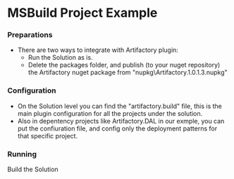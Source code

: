 MSBuild Project Example
==========================

### Preparations
* There are two ways to integrate with Artifactory plugin:
	* Run the Solution as is.
	* Delete the packages folder, and publish (to your nuget repository) the Artifactory nuget package from "nupkg\Artifactory.1.0.1.3.nupkg" 
	
### Configuration
* On the Solution level you can find the "artifactory.build" file, this is the main plugin configuration for
  all the projects under the solution.
* Also in depentency projects like Artifactory.DAL in our exmple, you can put the confiuration file,
  and config only the deployment patterns for that specific project.



### Running
Build the Solution  
